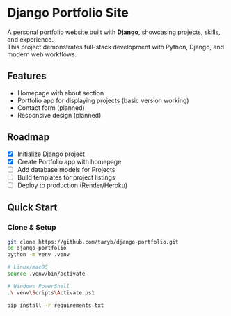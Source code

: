 # Django Portfolio Site

A personal portfolio website built with **Django**, showcasing projects, skills, and experience.  
This project demonstrates full-stack development with Python, Django, and modern web workflows.

## Features
- Homepage with about section
- Portfolio app for displaying projects (basic version working)
- Contact form (planned)
- Responsive design (planned)

## Roadmap
- [x] Initialize Django project
- [x] Create Portfolio app with homepage
- [ ] Add database models for Projects
- [ ] Build templates for project listings
- [ ] Deploy to production (Render/Heroku)

## Quick Start

### Clone & Setup
```bash
git clone https://github.com/taryb/django-portfolio.git
cd django-portfolio
python -m venv .venv

# Linux/macOS
source .venv/bin/activate

# Windows PowerShell
.\.venv\Scripts\Activate.ps1

pip install -r requirements.txt
